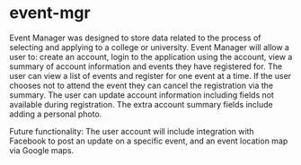 # event-mgr
Event Manager was designed to store data related to the process of selecting and applying to a college or university. Event Manager will allow a user to: create an account, login to the application using the account, view a summary of account information and events they have registered for. The user can view a list of events and register for one event at a time. If the user chooses not to attend the event they can cancel the registration via the summary. The user can update account information including fields not available during registration. The extra account summary fields include adding a personal photo.

Future functionality: The user account will include integration with Facebook to post an update on a specific event, and an event location map via Google maps.
